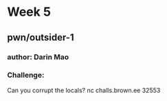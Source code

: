 # Week 5
## pwn/outsider-1
### author: Darin Mao

### Challenge:
Can you corrupt the locals?
nc challs.brown.ee 32553
